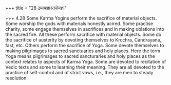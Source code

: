 +++
title = "28 द्रव्ययज्ञास्तपोयज्ञा"

+++
4.28 Some Karma Yogins perform the sacrifice of material objects. Some
worship the gods with materials honestly acired. Some practise charity,
some engage themselves in sacrifices and in making oblations into the
sacred fire. All these perform sacrifice with material objects. Some do
the sacrifice of austerity by devoting themselves to Krcchra,
Candrayana, fast, etc. Others perform the sacrifice of Yoga. Some devote
themselves to making pilgrimages to sacred sanctuaries and holy places.
Here the term Yoga means pilgrimages to sacred sancturaries and holy
places as the context relates to aspects of Karma Yoga. Some are devoted
to recitation of Vedic texts and some to learning their meaning. They
are all devoted to the practice of self-control and of strict vows,
i.e., they are men to steady resolution.

